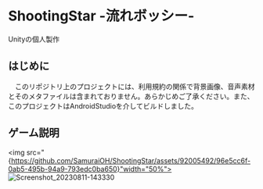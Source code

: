 # ShootingStar -流れボッシー-
Unityの個人製作

## はじめに
　このリポジトリ上のプロジェクトには、利用規約の関係で背景画像、音声素材とそのメタファイルは含まれておりません。あらかじめご了承ください。また、このプロジェクトはAndroidStudioを介してビルドしました。

## ゲーム説明
<img src="{https://github.com/SamuraiOH/ShootingStar/assets/92005492/96e5cc6f-0ab5-495b-94a9-793edc0ba650}"width="50%">
![Screenshot_20230811-143330](https://github.com/SamuraiOH/ShootingStar/assets/92005492/96e5cc6f-0ab5-495b-94a9-793edc0ba650)

